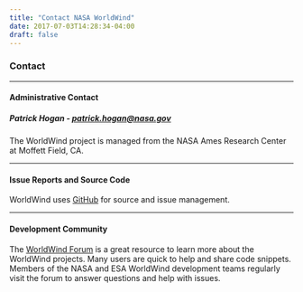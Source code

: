```yaml
---
title: "Contact NASA WorldWind"
date: 2017-07-03T14:28:34-04:00
draft: false
---
```


### Contact

---
#### Administrative Contact

##### Patrick Hogan - [patrick.hogan@nasa.gov](mailto://patrick.hogan@nasa.gov)

The WorldWind project is managed from the NASA Ames Research Center at Moffett Field, CA.

---

#### Issue Reports and Source Code
WorldWind uses [GitHub](https://github.com/NASAWorldWind/) for source and issue management.

---

#### Development Community
The [WorldWind Forum](https://forum.worldwindcentral.com/) is a great resource to learn more about the WorldWind projects. Many users are quick to help and share code snippets. Members of the NASA and ESA WorldWind development teams regularly visit the forum to answer questions and help with issues.